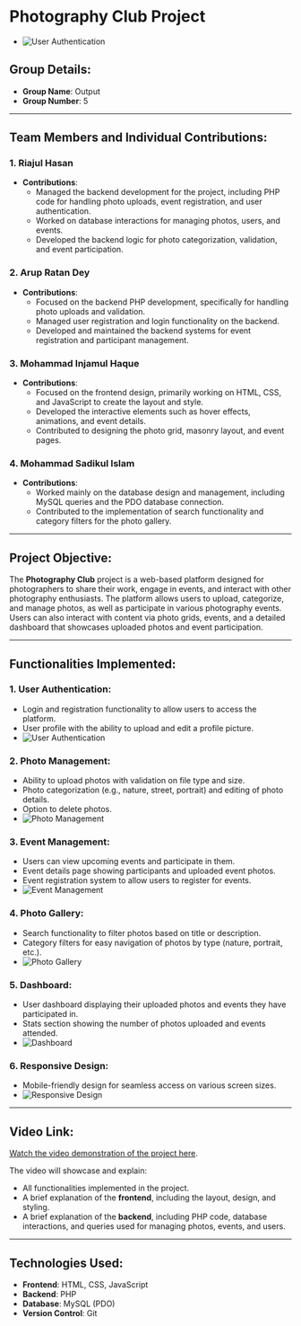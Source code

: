 # Photography Club Project

- ![User Authentication](https://github.com/Riajul-56/Photography_Club/blob/main/Home.png)

## Group Details:

- **Group Name**: Output
- **Group Number**: 5

---

## Team Members and Individual Contributions:

### **1. Riajul Hasan**

- **Contributions**:
  - Managed the backend development for the project, including PHP code for handling photo uploads, event registration, and user authentication.
  - Worked on database interactions for managing photos, users, and events.
  - Developed the backend logic for photo categorization, validation, and event participation.

### **2. Arup Ratan Dey**

- **Contributions**:
  - Focused on the backend PHP development, specifically for handling photo uploads and validation.
  - Managed user registration and login functionality on the backend.
  - Developed and maintained the backend systems for event registration and participant management.

### **3. Mohammad Injamul Haque**

- **Contributions**:
  - Focused on the frontend design, primarily working on HTML, CSS, and JavaScript to create the layout and style.
  - Developed the interactive elements such as hover effects, animations, and event details.
  - Contributed to designing the photo grid, masonry layout, and event pages.

### **4. Mohammad Sadikul Islam**

- **Contributions**:
  - Worked mainly on the database design and management, including MySQL queries and the PDO database connection.
  - Contributed to the implementation of search functionality and category filters for the photo gallery.

---

## **Project Objective**:

The **Photography Club** project is a web-based platform designed for photographers to share their work, engage in events, and interact with other photography enthusiasts. The platform allows users to upload, categorize, and manage photos, as well as participate in various photography events. Users can also interact with content via photo grids, events, and a detailed dashboard that showcases uploaded photos and event participation.

---

## **Functionalities Implemented**:

### **1. User Authentication**:

- Login and registration functionality to allow users to access the platform.
- User profile with the ability to upload and edit a profile picture.
- ![User Authentication](https://github.com/Riajul-56/Photography_Club/blob/main/Register.png)

### **2. Photo Management**:

- Ability to upload photos with validation on file type and size.
- Photo categorization (e.g., nature, street, portrait) and editing of photo details.
- Option to delete photos.
- ![Photo Management](https://github.com/Riajul-56/Photography_Club/blob/main/Upload.png)

### **3. Event Management**:

- Users can view upcoming events and participate in them.
- Event details page showing participants and uploaded event photos.
- Event registration system to allow users to register for events.
- ![Event Management](https://github.com/Riajul-56/Photography_Club/blob/main/Event.png)

### **4. Photo Gallery**:

- Search functionality to filter photos based on title or description.
- Category filters for easy navigation of photos by type (nature, portrait, etc.).
- ![Photo Gallery](https://github.com/Riajul-56/Photography_Club/blob/main/Gallary.png)

### **5. Dashboard**:

- User dashboard displaying their uploaded photos and events they have participated in.
- Stats section showing the number of photos uploaded and events attended.
- ![Dashboard](https://github.com/Riajul-56/Photography_Club/blob/main/Dashboard.png)

### **6. Responsive Design**:

- Mobile-friendly design for seamless access on various screen sizes.
- ![Responsive Design](https://github.com/Riajul-56/Photography_Club/blob/main/Responsive.png)

---

## **Video Link**:

[Watch the video demonstration of the project here](https://drive.google.com/file/d/1oZJCh_0XJ33waQl7iLw1EZ7d9n8ZmSDo/view?usp=drive_link).

The video will showcase and explain:

- All functionalities implemented in the project.
- A brief explanation of the **frontend**, including the layout, design, and styling.
- A brief explanation of the **backend**, including PHP code, database interactions, and queries used for managing photos, events, and users.

---

## **Technologies Used**:

- **Frontend**: HTML, CSS, JavaScript
- **Backend**: PHP
- **Database**: MySQL (PDO)
- **Version Control**: Git
